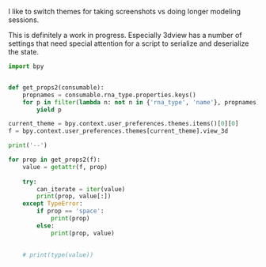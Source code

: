 I like to switch themes for taking screenshots vs doing longer modeling sessions.

This is definitely a work in progress. Especially 3dview has a number of settings that need special attention for a script to serialize and deserialize the state.

```python
import bpy


def get_props2(consumable):
    propnames = consumable.rna_type.properties.keys()
    for p in filter(lambda n: not n in {'rna_type', 'name'}, propnames):
        yield p

current_theme = bpy.context.user_preferences.themes.items()[0][0]  
f = bpy.context.user_preferences.themes[current_theme].view_3d

print('--')

for prop in get_props2(f):
    value = getattr(f, prop)
    
    try:
        can_iterate = iter(value)
        print(prop, value[:])
    except TypeError:
        if prop == 'space':
            print(prop)
        else:
            print(prop, value)

        
    # print(type(value))
```